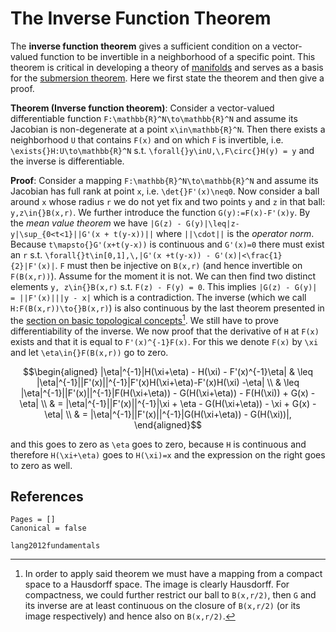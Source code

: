 # The Inverse Function Theorem

The **inverse function theorem** gives a sufficient condition on a vector-valued function to be invertible in a neighborhood of a specific point. This theorem is critical in developing a theory of [manifolds](manifolds.md) and serves as a basis for the [submersion theorem](submersion_theorem.md). Here we first state the theorem and then give a proof.

__Theorem (Inverse function theorem)__: Consider a vector-valued differentiable function ``F:\mathbb{R}^N\to\mathbb{R}^N`` and assume its Jacobian is non-degenerate at a point ``x\in\mathbb{R}^N``. Then there exists a neighborhood ``U`` that contains ``F(x)`` and on which ``F`` is invertible, i.e. ``\exists{}H:U\to\mathbb{R}^N`` s.t. ``\forall{}y\inU,\,F\circ{}H(y) = y`` and the inverse is differentiable.

__Proof__: Consider a mapping ``F:\mathbb{R}^N\to\mathbb{R}^N`` and assume its Jacobian has full rank at point ``x``, i.e. ``\det{}F'(x)\neq0``. Now consider a ball around ``x`` whose radius ``r`` we do not yet fix and two points ``y`` and ``z`` in that ball: ``y,z\in{}B(x,r)``. We further introduce the function ``G(y):=F(x)-F'(x)y``. By the *mean value theorem* we have ``|G(z) - G(y)|\leq|z-y|\sup_{0<t<1}||G'(x + t(y-x))||`` where ``||\cdot||`` is the *operator norm*. Because ``t\mapsto{}G'(x+t(y-x))`` is continuous and ``G'(x)=0`` there must exist an ``r`` s.t. ``\forall{}t\in[0,1],\,|G'(x +t(y-x)) - G'(x)|<\frac{1}{2}|F'(x)|``. ``F`` must then be injective on ``B(x,r)`` (and hence invertible on ``F(B(x,r))``). Assume for the moment it is not. We can then find two distinct elements ``y, z\in{}B(x,r)`` s.t. ``F(z) - F(y) = 0``. This implies ``|G(z) - G(y)| = ||F'(x)|||y - x|`` which is a contradiction.  The inverse (which we call ``H:F(B(x,r))\to{}B(x,r)``) is also continuous by the last theorem presented in the [section on basic topological concepts](basic_topology.md)[^1]. We still have to prove differentiability of the inverse. We now proof that the derivative of ``H`` at ``F(x)`` exists and that it is equal to ``F'(x)^{-1}F(x)``. For this we denote ``F(x)`` by ``\xi`` and let ``\eta\in{}F(B(x,r))`` go to zero.
```math
\begin{aligned}
    |\eta|^{-1}|H(\xi+\eta) - H(\xi) - F'(x)^{-1}\eta| & \leq |\eta|^{-1}||F'(x)||^{-1}|F'(x)H(\xi+\eta)-F'(x)H(\xi) -\eta| \\
                                            & \leq |\eta|^{-1}||F'(x)||^{-1}|F(H(\xi+\eta)) - G(H(\xi+\eta)) - F(H(\xi)) + G(x) - \eta| \\
                                            & = |\eta|^{-1}||F'(x)||^{-1}|\xi + \eta - G(H(\xi+\eta)) - \xi + G(x) - \eta| \\ 
                                            & = |\eta|^{-1}||F'(x)||^{-1}|G(H(\xi+\eta)) - G(H(\xi))|,
\end{aligned}
```
and this goes to zero as ``\eta`` goes to zero, because ``H`` is continuous and therefore ``H(\xi+\eta)`` goes to ``H(\xi)=x`` and the expression on the right goes to zero as well.

[^1]: In order to apply said theorem we must have a mapping from a compact space to a Hausdorff space. The image is clearly Hausdorff. For compactness, we could further restrict our ball to ``B(x,r/2)``, then ``G`` and its inverse are at least continuous on the closure of ``B(x,r/2)`` (or its image respectively) and hence also on ``B(x,r/2)``.


## References

```@bibliography
Pages = []
Canonical = false

lang2012fundamentals
```